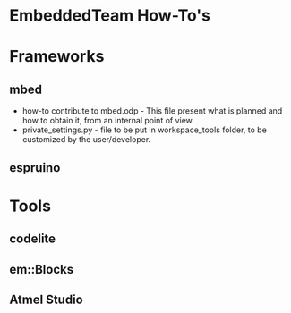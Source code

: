 EmbeddedTeam How-To's
======================

# Frameworks
## mbed
* how-to contribute to mbed.odp - This file present what is planned and how to obtain it, from an internal point of view.
* private_settings.py - file to be put in workspace_tools folder, to be customized by the user/developer.

## espruino

# Tools
## codelite

## em::Blocks

## Atmel Studio
